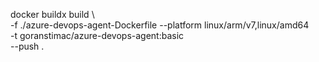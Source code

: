 docker buildx build \                                            
    -f ./azure-devops-agent-Dockerfile --platform linux/arm/v7,linux/amd64 \
    -t goranstimac/azure-devops-agent:basic \
    --push .